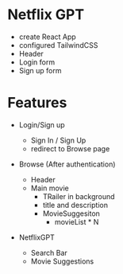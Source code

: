# Netflix GPT 

- create React App
- configured TailwindCSS
- Header
- Login form
- Sign up form


# Features
- Login/Sign up
  - Sign In / Sign Up
  - redirect to Browse page

- Browse (After authentication)
  - Header
  - Main movie
       - TRailer in background
       - title and description
       - MovieSuggesiton
          - movieList * N

- NetflixGPT 
  - Search Bar
  - Movie Suggestions

